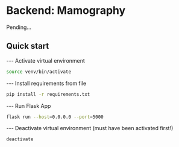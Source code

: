 # Backend: Mamography
Pending...

## Quick start
--- Activate virtual environment
```bash
source venv/bin/activate
```

--- Install requirements from file
```bash
pip install -r requirements.txt
```

--- Run Flask App
```bash
flask run --host=0.0.0.0 --port=5000
```

--- Deactivate virtual environment (must have been activated first!)
```bash
deactivate
```
